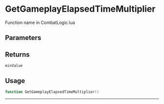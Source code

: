 # GetGameplayElapsedTimeMultiplier
Function name in CombatLogic.lua
## Parameters

## Returns
`minValue`
## Usage
```lua
function GetGameplayElapsedTimeMultiplier()
```
---
